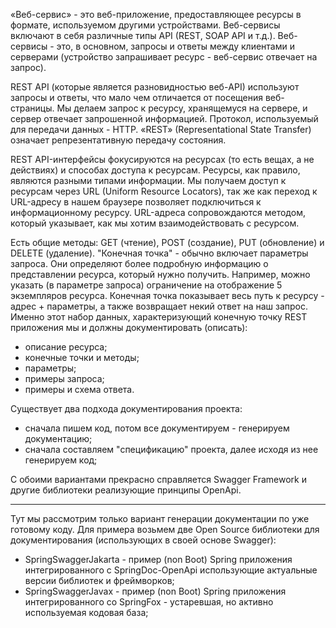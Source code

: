 «Веб-сервис» - это веб-приложение, предоставляющее ресурсы в формате, используемом другими устройствами. Веб-сервисы 
включают в себя различные типы API (REST, SOAP API и т.д.). Веб-сервисы - это, в основном, запросы и ответы между 
клиентами и серверами (устройство запрашивает ресурс - веб-сервис отвечает на запрос).

REST API (которые является разновидностью веб-API) используют запросы и ответы, что мало чем отличается от посещения 
веб-страницы. Мы делаем запрос к ресурсу, хранящемуся на сервере, и сервер отвечает запрошенной информацией. Протокол, 
используемый для передачи данных - HTTP. «REST» (Representational State Transfer) означает репрезентативную передачу 
состояния.

REST API-интерфейсы фокусируются на ресурсах (то есть вещах, а не действиях) и способах доступа к ресурсам. Ресурсы, 
как правило, являются разными типами информации. Мы получаем доступ к ресурсам через URL (Uniform Resource Locators), 
так же как переход к URL-адресу в нашем браузере позволяет подключиться к информационному ресурсу. URL-адреса 
сопровождаются методом, который указывает, как мы хотим взаимодействовать с ресурсом.

Есть общие методы: GET (чтение), POST (создание), PUT (обновление) и DELETE (удаление). "Конечная точка" - обычно включает 
параметры запроса. Они определяют более подробную информацию о представлении ресурса, который нужно получить. Например, 
можно указать (в параметре запроса) ограничение на отображение 5 экземпляров ресурса. Конечная точка показывает весь 
путь к ресурсу - адрес + параметры, а также возвращает некий ответ на наш запрос. Именно этот набор данных, характеризующий 
конечную точку REST приложения мы и должны документировать (описать): 
- описание ресурса;
- конечные точки и методы;
- параметры;
- примеры запроса;
- примеры и схема ответа.

Существует два подхода документирования проекта:
- сначала пишем код, потом все документируем - генерируем документацию;
- сначала составляем "спецификацию" проекта, далее исходя из нее генерируем код; 

С обоими вариантами прекрасно справляется Swagger Framework и другие библиотеки реализующие принципы OpenApi. 
________________________________________________________________________________________________________________________
Тут мы рассмотрим только вариант генерации документации по уже готовому коду. Для примера возьмем две Open Source библиотеки 
для документирования (использующих в своей основе Swagger):
- SpringSwaggerJakarta - пример (non Boot) Spring приложения интегрированного с SpringDoc-OpenApi использующие актуальные версии библиотек и фреймворков;
- SpringSwaggerJavax - пример (non Boot) Spring приложения интегрированного со SpringFox - устаревшая, но активно используемая кодовая база;
